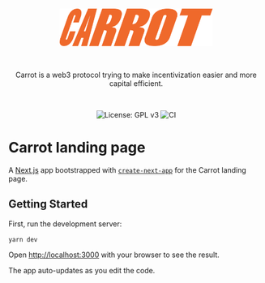 <br />

<p align="center">
<img src=".github/static/logo.svg" alt="Carrot logo" width="60%" />
</p>

<br />

<p align="center">
Carrot is a web3 protocol trying to make incentivization easier and more capital
efficient.
</p>

<br />

<p align="center">
<img src="https://img.shields.io/badge/License-GPLv3-blue.svg" alt="License: GPL v3">
<img src="https://github.com/carrot-kpi/v1-monorepo/actions/workflows/ci.yml/badge.svg" alt="CI">
</p>

# Carrot landing page

A [Next.js](https://nextjs.org/) app bootstrapped with
[`create-next-app`](https://github.com/vercel/next.js/tree/canary/packages/create-next-app)
for the Carrot landing page.

## Getting Started

First, run the development server:

```
yarn dev
```

Open [http://localhost:3000](http://localhost:3000) with your browser to see the
result.

The app auto-updates as you edit the code.
